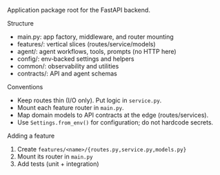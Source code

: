 Application package root for the FastAPI backend.

Structure
- main.py: app factory, middleware, and router mounting
- features/: vertical slices (routes/service/models)
- agent/: agent workflows, tools, prompts (no HTTP here)
- config/: env‑backed settings and helpers
- common/: observability and utilities
- contracts/: API and agent schemas

Conventions
- Keep routes thin (I/O only). Put logic in `service.py`.
- Mount each feature router in `main.py`.
- Map domain models to API contracts at the edge (routes/services).
- Use `Settings.from_env()` for configuration; do not hardcode secrets.

Adding a feature
1) Create `features/<name>/{routes.py,service.py,models.py}`
2) Mount its router in `main.py`
3) Add tests (unit + integration)
